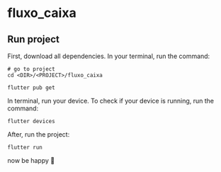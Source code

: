 # fluxo_caixa

## Run project

First, download all dependencies. In your terminal, run the command:

```
# go to project
cd <DIR>/<PROJECT>/fluxo_caixa

flutter pub get
```

In terminal, run your device. To check if your device is running, run the command:

```
flutter devices
```

After, run the project:

```
flutter run
```

now be happy :partying_face:
